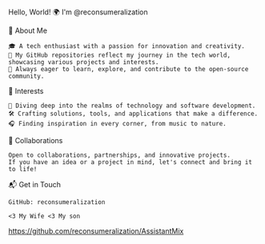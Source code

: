 Hello, World! 🌍 I'm @reconsumeralization

🚀 About Me

    🎓 A tech enthusiast with a passion for innovation and creativity.
    🎨 My GitHub repositories reflect my journey in the tech world, showcasing various projects and interests.
    🌱 Always eager to learn, explore, and contribute to the open-source community.

🔭 Interests

    🌌 Diving deep into the realms of technology and software development.
    🛠 Crafting solutions, tools, and applications that make a difference.
    🎧 Finding inspiration in every corner, from music to nature.

💼 Collaborations

    Open to collaborations, partnerships, and innovative projects.
    If you have an idea or a project in mind, let's connect and bring it to life!

📬 Get in Touch

    GitHub: reconsumeralization

    <3 My Wife <3 My son

https://github.com/reconsumeralization/AssistantMix
